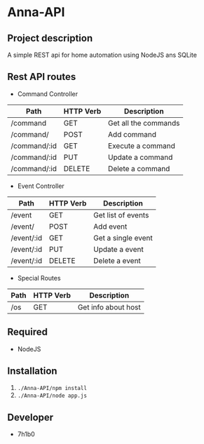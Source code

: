 Anna-API
=====================

## Project description

A simple REST api for home automation using NodeJS ans SQLite


## Rest API routes

* Command Controller

| Path            | HTTP Verb | Description                 
|-----------------|-----------|-----------------------------
| /command        | GET 	  | Get all the commands     
| /command/       | POST      | Add command     
| /command/:id    | GET       | Execute a command          
| /command/:id    | PUT       | Update a command   
| /command/:id    | DELETE    | Delete a command

* Event Controller

| Path            | HTTP Verb | Description                 
|-----------------|-----------|-----------------------------
| /event          | GET 	  | Get list of events  
| /event/         | POST      | Add event     
| /event/:id      | GET       | Get a single event           
| /event/:id      | PUT       | Update a event   
| /event/:id      | DELETE    | Delete a event

* Special Routes

| Path            | HTTP Verb | Description                 
|-----------------|-----------|-----------------------------
| /os		      | GET 	  | Get info about host


## Required

* NodeJS

## Installation

1. ```./Anna-API/npm install ```
2. ```./Anna-API/node app.js ```


## Developer

* 7h1b0